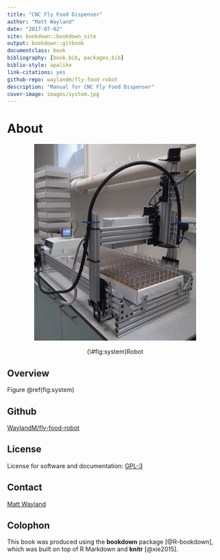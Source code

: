 ```yaml
--- 
title: "CNC Fly Food Dispenser"
author: "Matt Wayland"
date: "2017-07-02"
site: bookdown::bookdown_site
output: bookdown::gitbook
documentclass: book
bibliography: [book.bib, packages.bib]
biblio-style: apalike
link-citations: yes
github-repo: waylandm/fly-food-robot
description: "Manual for CNC Fly Food Dispenser"
cover-image: images/system.jpg
---
```



# About

<div class="figure" style="text-align: center">
<img src="images/system.jpg" alt="Robot" width="75%" />
<p class="caption">(\#fig:system)Robot</p>
</div>


## Overview

Figure \@ref(fig:system)



## Github
[WaylandM/fly-food-robot](https://github.com/WaylandM/fly-food-robot)

## License
License for software and documentation:
[GPL-3](https://www.gnu.org/licenses/gpl-3.0.en.html)

## Contact
<a href="mailto:mw283@cam.ac.uk">Matt Wayland</a>


## Colophon

This book was produced using the **bookdown** package [@R-bookdown], which was built on top of R Markdown and **knitr** [@xie2015].
